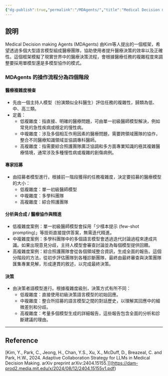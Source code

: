 ```yaml
---
{"dg-publish":true,"permalink":"/MDAgents/","title":"Medical Decision making Agents (MDAgents)","tags":["ai","chatgpt","LLMAI","medicine","education"],"created":"2025-07-14T09:36","updated":"2025-07-14T10:25"}
---
```



## 說明

Medical Decision making Agents (MDAgents) 由Kim等人提出的一個框架，希望透過多個大型語言模型組成醫療團隊，協助使用者提升醫療決策的效率以及正確性。這個框架模擬了現實世界中的醫療決策流程，會根據醫療任務的複雜程度來調整要採用單模型還是多模型協作的模式。

### MDAgents 的操作流程分為四個階段

#### 醫療複雜度檢查

- 先由一個主持人模型（扮演類似全科醫生）評估任務的複雜性，歸類為低、中、高三類。
- 定義：
	- 低複雜度：指直接、明確的醫療問題，可由單一初級醫師模型解決，例如常見的急性疾病或穩定的慢性病。
	- 中複雜度：涉及多個相互作用因素的醫療問題，需要跨領域團隊的協作，整合不同醫療知識領域並協調專科醫師。
	- 高複雜度：指需要綜合照護團隊廣泛協調和多方面專業知識的極其複雜醫療情境，通常涉及多種慢性病或複雜的創傷病例。

#### 專家招募

- 由招募者模型進行，根據前一階段獲得的任務複雜度，決定要招募的醫療模型的大小：
	- 低複雜度：單一初級醫師模型
	- 中複雜度：多學科團隊
	- 高複雜度：綜合照護團隊

#### 分析與合成 / 醫療協作與精進

- 低複雜度案例：單一初級醫師模型會採用「少樣本提示 (few-shot prompting)」等技術直接提供答案，無需迭代精進。
- 中複雜度案例：多學科團隊中的多個語言模型會透過迭代討論過程來達成共識。如果出現意見分歧，主持人模型會審查討論並為每個模型提供回饋。
- 高複雜度案例：綜合照護團隊會從各個領域整合資訊，生成全面的報告。這個分階段的方法，從初步評估團隊到各種診斷團隊，最終由最終審查與決策團隊匯集專業見解，形成連貫的敘述，以完成最終決策。

#### 決策

- 由決策者語模型進行。根據複雜度級別，決策方式有所不同：
	- 低複雜度：直接使用初級決策語言模型的初始回應。
	- 中複雜度：整合所招募的語言模型之間的對話歷史，以理解其回應中的細微差別和分歧。
	- 高複雜度：考量多個模型生成的詳細報告，這些報告包含全面的分析和診斷建議的理由。

---

## Reference

[Kim, Y., Park, C., Jeong, H., Chan, Y.S., Xu, X., McDuff, D., Breazeal, C. and Park, H.W., 2024. Adaptive Collaboration Strategy for LLMs in Medical Decision Making. arXiv preprint arXiv:2404.15155.]](https://dam-prod2.media.mit.edu/x/2024/08/12/2404.15155v1.pdf)